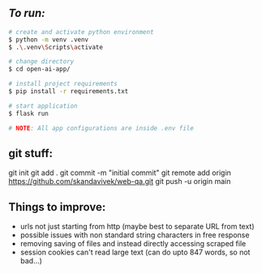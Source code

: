 ## **_To run:_**

```bash
# create and activate python environment
$ python -m venv .venv
$ .\.venv\Scripts\activate

# change directory
$ cd open-ai-app/

# install project requirements
$ pip install -r requirements.txt

# start application
$ flask run

# NOTE: All app configurations are inside .env file
```

## git stuff:
git init
git add .
git commit -m "initial commit"
git remote add origin https://github.com/skandavivek/web-qa.git
git push -u origin main


## Things to improve:
- urls not just starting from http (maybe best to separate URL from text)
- possible issues with non standard string characters in free response
- removing saving of files and instead directly accessing scraped file
- session cookies can't read large text (can do upto 847 words, so not bad...)